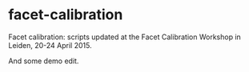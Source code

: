 # facet-calibration
Facet calibration: scripts updated at the Facet Calibration Workshop in Leiden, 20-24 April 2015.

And some demo edit.
